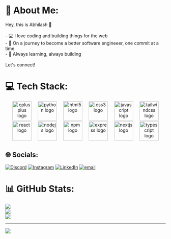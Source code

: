 # 💫 About Me:
Hey,  this is Abhilash  👋<br><br>- 💻 I love coding and building things for the web<br>- 🚀 On a journey to become a better software engineeer, one commit at a time<br>- 🧠 Always learning, always building<br><br>Let's connect!<br>


# 💻 Tech Stack:
<div align="center">
<!--   <img src="https://cdn.jsdelivr.net/gh/devicons/devicon/icons/c/c-original.svg" height="60" alt="c logo"  /> -->
  <img width="12" />
  <img src="https://cdn.jsdelivr.net/gh/devicons/devicon/icons/cplusplus/cplusplus-original.svg" height="60" alt="cplusplus logo"  />
  <img width="12" />
  <img src="https://skillicons.dev/icons?i=py" height="60" alt="python logo"  />
  <img width="12" />
  <img src="https://cdn.jsdelivr.net/gh/devicons/devicon/icons/html5/html5-original.svg" height="60" alt="html5 logo"  />
  <img width="12" />
  <img src="https://cdn.jsdelivr.net/gh/devicons/devicon/icons/css3/css3-original.svg" height="60" alt="css3 logo"  />
  <img width="12" />
  <img src="https://cdn.jsdelivr.net/gh/devicons/devicon/icons/javascript/javascript-original.svg" height="60" alt="javascript logo"  />
  <img width="12" />
  <img src="https://skillicons.dev/icons?i=tailwind" height="60" alt="tailwindcss logo"  />
  <img width="12" />
  <img src="https://cdn.jsdelivr.net/gh/devicons/devicon/icons/react/react-original.svg" height="60" alt="react logo"  />
  <img width="12" />
  <img src="https://cdn.jsdelivr.net/gh/devicons/devicon/icons/nodejs/nodejs-original.svg" height="60" alt="nodejs logo"  />
  <img width="12" />
  <img src="https://cdn.jsdelivr.net/gh/devicons/devicon/icons/npm/npm-original-wordmark.svg" height="60" alt="npm logo"  />
  <img width="12" />
  <img src="https://cdn.jsdelivr.net/gh/devicons/devicon/icons/express/express-original.svg" height="60" alt="express logo"  />
  <img width="12" />
  <img src="https://cdn.jsdelivr.net/gh/devicons/devicon/icons/nextjs/nextjs-original.svg" height="60" alt="nextjs logo"  />
  <img width="12" />
  <img src="https://skillicons.dev/icons?i=ts" height="60" alt="typescript logo"  />
</div>


## 🌐 Socials:
[![Discord](https://img.shields.io/badge/Discord-%237289DA.svg?logo=discord&logoColor=white)](https://discord.gg/d) [![Instagram](https://img.shields.io/badge/Instagram-%23E4405F.svg?logo=Instagram&logoColor=white)]([https://instagram.com/d](https://www.instagram.com/itz__abhilash_01)) [![LinkedIn](https://img.shields.io/badge/LinkedIn-%230077B5.svg?logo=linkedin&logoColor=white)]([https://linkedin.com/in/s](https://www.linkedin.com/in/abhilash-mohapatra-95683b312)) [![email](https://img.shields.io/badge/Email-D14836?logo=gmail&logoColor=white)](mailto:d) 


# 📊 GitHub Stats:
![](https://github-readme-stats.vercel.app/api?username=abhilashXmohapatra&theme=nightowl&hide_border=false&include_all_commits=false&count_private=false)<br/>
![](https://nirzak-streak-stats.vercel.app/?user=abhilashXmohapatra&theme=nightowl&hide_border=false)<br/>
![](https://github-readme-stats.vercel.app/api/top-langs/?username=abhilashXmohapatra&theme=nightowl&hide_border=false&include_all_commits=false&count_private=false&layout=compact)

---
[![](https://visitcount.itsvg.in/api?id=abhilashXmohapatra&icon=0&color=0)](https://visitcount.itsvg.in)

<!-- Proudly created with GPRM ( https://gprm.itsvg.in ) -->

